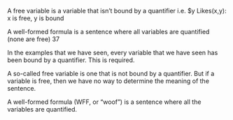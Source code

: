 ﻿A free variable is a variable that isn’t bound by a quantifier
 i.e. $y Likes(x,y):  x is free, y is bound

A well-formed formula is a sentence where all variables are quantified (none are free)
37

In the examples that we have seen, every variable that we have seen has been bound by a quantifier. This is required.

A so-called free variable is one that is not bound by a quantifier. But if a variable is free, then we have no way to determine the meaning of the sentence.

A well-formed formula (WFF, or “woof”) is a sentence where all the variables are quantified.